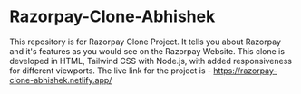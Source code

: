 ﻿# Razorpay-Clone-Abhishek
This repository is for Razorpay Clone Project. It tells you about Razorpay and it's features as you would see on the Razorpay Website. This clone is developed in HTML, Tailwind CSS with Node.js, with added responsiveness for different viewports. The live link for the project is - https://razorpay-clone-abhishek.netlify.app/
